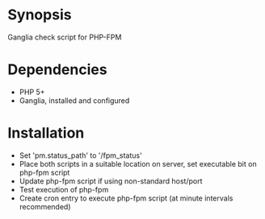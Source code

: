 # Synopsis

Ganglia check script for PHP-FPM

# Dependencies

  - PHP 5+
  - Ganglia, installed and configured

# Installation

  - Set 'pm.status_path' to '/fpm_status'
  - Place both scripts in a suitable location on server, set executable bit on php-fpm script
  - Update php-fpm script if using non-standard host/port
  - Test execution of php-fpm
  - Create cron entry to execute php-fpm script (at minute intervals recommended)
